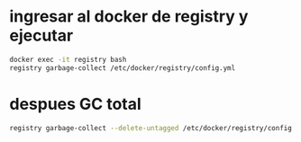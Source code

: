 # ingresar al docker de registry y ejecutar
```bash
docker exec -it registry bash
registry garbage-collect /etc/docker/registry/config.yml
```
# despues GC total
```bash
registry garbage-collect --delete-untagged /etc/docker/registry/config.yml
```
